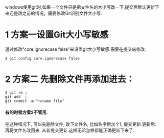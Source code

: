 <div class="jumbotron">
	<p>windows使用git时,如果一个文件只是把文件名的大小写改一下,提交后默认更新下来还是改之前的情况，需要修改Git识别文件大小写.</p>
</div>


1 方案一设置Git大小写敏感
===

通过修改"core.ignorecase false"来设置git大小写敏感.需要在提交端修改.

```
$ git config core.ignorecase false
```

2 方案二 先删除文件再添加进去：
===

```
$ git rm ; 
git add  ;  
git commit -m "rename file"
```

<div class="bs-callout bs-callout-warning">
<h4>有的时候方案2不管用.</h4>
在这种情况下, 可以先删除文件, 改下文件名, 比如名字后加个1, 提交更新.更新后.再将文件名改回来, 从新提交更新.这样无论怎样都能正确更新下来了.
</div>